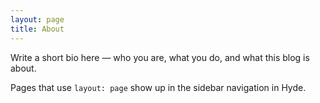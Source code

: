 ```yaml
---
layout: page
title: About
---
```


Write a short bio here — who you are, what you do, and what this blog is about.

Pages that use `layout: page` show up in the sidebar navigation in Hyde.

